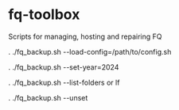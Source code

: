 # fq-toolbox
Scripts for managing, hosting and repairing FQ



. ./fq_backup.sh --load-config=/path/to/config.sh

. ./fq_backup.sh --set-year=2024

. ./fq_backup.sh --list-folders or lf

. ./fq_backup.sh --unset
